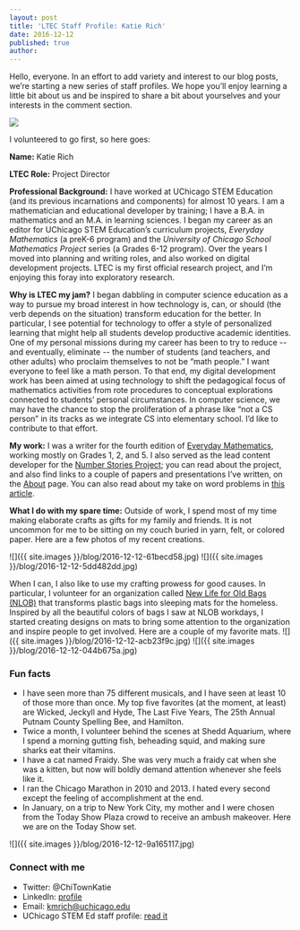 ```yaml
---
layout: post
title: 'LTEC Staff Profile: Katie Rich'
date: 2016-12-12
published: true
author:
---
```


Hello, everyone. In an effort to add variety and interest to our blog posts, we’re starting a new series of staff profiles. We hope you’ll enjoy learning a little bit about us and be inspired to share a bit about yourselves and your interests in the comment section.

<img src="http://everydaycomputing.org/static/img/portfolio/rich.jpg">

<!--excerpt-->

I volunteered to go first, so here goes:

**Name:** Katie Rich

**LTEC Role:**  Project Director

**Professional Background:** I have worked at UChicago STEM Education (and its previous incarnations and components) for almost 10 years. I am a mathematician and educational developer by training; I have a B.A. in mathematics and an M.A. in learning sciences. I began my career as an editor for UChicago STEM Education’s curriculum projects, *Everyday Mathematics* (a preK-6 program) and the *University of Chicago School Mathematics Project* series (a Grades 6-12 program). Over the years I moved into planning and writing roles, and also worked on digital development projects. LTEC is my first official research project, and I’m enjoying this foray into exploratory research.


**Why is LTEC my jam?** I began dabbling in computer science education as a way to pursue my broad interest in how technology is, can, or should (the verb depends on the situation) transform education for the better. In particular, I see potential for technology to offer a style of personalized learning that might help all students develop productive academic identities. One of my personal missions during my career has been to try to reduce -- and eventually, eliminate -- the number of students (and teachers, and other adults) who proclaim themselves to not be “math people.” I want everyone to feel like  a math person. To that end, my digital development work has been aimed at using technology to shift the pedagogical focus of mathematics activities from rote procedures to conceptual explorations connected to students’ personal circumstances. In computer science, we may have the chance to stop the proliferation of a phrase like “not a CS person” in its tracks as we integrate CS into elementary school. I’d like to contribute to that effort.

**My work:** I was a writer for the fourth edition of [Everyday Mathematics](http://everydaymath.uchicago.edu/), working mostly on Grades 1, 2, and 5. I also served as the lead content developer for the [Number Stories Project](http://numberstories.uchicago.edu/); you can read about the project, and also find links to a couple of papers and presentations I’ve written, on the [About](http://numberstories.uchicago.edu/about) page. You can also read about my take on word problems in [this article](https://www.noodle.com/articles/why-math-word-problems-fail-and-how-we-can-get-them-right238).

**What I do with my spare time:** Outside of work, I spend most of my time making elaborate crafts as gifts for my family and friends. It is not uncommon for me to be sitting on my couch buried in yarn, felt, or colored paper. Here are a few photos of my recent creations.

![]({{ site.images }}/blog/2016-12-12-61becd58.jpg)
![]({{ site.images }}/blog/2016-12-12-5dd482dd.jpg)

When I can, I also like to use my crafting prowess for good causes. In particular, I volunteer for an organization called [New Life for Old Bags (NLOB)](http://www.unitedinfaith.org/newlifeforoldbags.html) that transforms plastic bags into sleeping mats for the homeless. Inspired by all the beautiful colors of bags I saw at NLOB workdays, I started creating designs on mats to bring some attention to the organization and inspire people to get involved. Here are a couple of my favorite mats.
![]({{ site.images }}/blog/2016-12-12-acb23f9c.jpg)
![]({{ site.images }}/blog/2016-12-12-044b675a.jpg)

### Fun facts ###
* I have seen more than 75 different musicals, and I have seen at least 10 of those more than once. My top five favorites (at the moment, at least) are Wicked, Jeckyll and Hyde, The Last Five Years, The 25th Annual Putnam County Spelling Bee, and Hamilton.
* Twice a month, I volunteer behind the scenes at Shedd Aquarium, where I spend a morning gutting fish, beheading squid, and making sure sharks eat their vitamins.
* I have a cat named Fraidy. She was very much a fraidy cat when she was a kitten, but now will boldly demand attention whenever she feels like it.
* I ran the Chicago Marathon in 2010 and 2013. I hated every second except the feeling of accomplishment at the end.
* In January, on a trip to New York City, my mother and I were chosen from the Today Show Plaza crowd to receive an ambush makeover. Here we are on the Today Show set.

![]({{ site.images }}/blog/2016-12-12-9a165117.jpg)


### Connect with me ###
* Twitter: @ChiTownKatie
* LinkedIn: [profile](https://www.linkedin.com/in/katie-rich-1333719b)
* Email: [kmrich@uchicago.edu](kmrich@uchicago.edu)
* UChicago STEM Ed staff profile: [read it](http://stemeducation.uchicago.edu/staff/katie-rich/)
